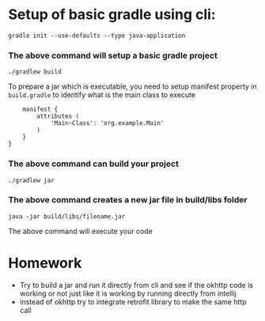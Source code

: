  # Setup of basic gradle using cli:  
 
```
gradle init --use-defaults --type java-application
```  

### The above command will setup a basic gradle project  

```
./gradlew build
```  



To prepare a jar which is executable, you need to setup manifest property in `build.gradle` to identify what is the main class to execute  
```jar {
    manifest {
        attributes (
            'Main-Class': 'org.example.Main'
        )
    }
}
```  
### The above command can build your project  

```
./gradlew jar
```  

### The above command creates a new jar file in build/libs folder

```
java -jar build/libs/filename.jar
```  

The above command will execute your code  

# Homework  
- Try to build a jar and run it directly from cli and see if the okhttp code is working or not just like it is working by running directly from intellij  
- instead of okhttp try to integrate retrofit library to make the same http call
